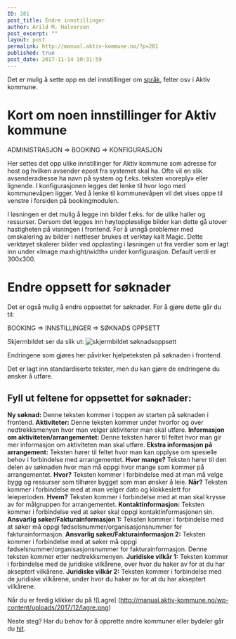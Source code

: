 ```yaml
---
ID: 281
post_title: Endre innstillinger
author: Arild M. Halvorsen
post_excerpt: ""
layout: post
permalink: http://manual.aktiv-kommune.no/?p=281
published: true
post_date: 2017-11-14 10:31:59
---
```

Det er mulig å sette opp en del innstillinger om [språk](https://manual.aktiv-kommune.no/?p=340), felter osv i Aktiv kommune.

# Kort om noen innstillinger for Aktiv kommune

ADMINISTRASJON =&gt; BOOKING =&gt; KONFIGURASJON

Her settes det opp ulike innstillinger for Aktiv kommune som adresse for host og hvilken avsender epost fra systemet skal ha. Ofte vil en slik avsenderadresse ha navn på system og f.eks. teksten «noreply»
eller lignende. I konfigurasjonen legges det lenke til hvor logo med kommunevåpen ligger. Ved å lenke til kommunevåpen vil det vises oppe til venstre i forsiden på bookingmodulen.

I løsningen er det mulig å legge inn bilder f.eks. for de ulike haller og ressurser. Dersom det legges inn høytoppløselige bilder kan dette gå utover hastigheten på visningen i frontend. For å unngå
problemer med omskalering av bilder i nettleser brukes et verktøy kalt Magic. Dette verktøyet skalerer bilder ved opplasting i løsningen ut fra verdier som er lagt inn under «Image maxhight/width» under konfigurasjon. Default verdi er 300x300.

# Endre oppsett for søknader

Det er også mulig å endre oppsettet for søknader. For å gjøre dette går du til:

BOOKING =&gt; INNSTILLINGER =&gt; SØKNADS OPPSETT

Skjermbildet ser da slik ut:
![skjermbildet søknadsoppsett](http://manual.aktiv-kommune.no/wp-content/uploads/2018/02/soknadsoppsett.png)

Endringene som gjøres her påvirker hjelpeteksten på søknaden i frontend.

Det er lagt inn standardiserte tekster, men du kan gjøre de endringene du ønsker å utføre.

## Fyll ut feltene for oppsettet for søknader:
**Ny søknad:** Denne teksten kommer i toppen av starten på søknaden i frontend.
**Aktiviteter:** Denne teksten kommer under hvorfor og over nedtrekksmenyen hvor man velger aktiviterer man skal utføre.
**Informasjon om aktiviteten/arrangementet:** Denne teksten hører til feltet hvor man gir mer informasjon om aktiviteten man skal utføre.
**Ekstra informasjon på arrangement:** Teksten hører til feltet hvor man kan opplyse om spesielle behov i forbindelse med arrangementet.
**Hvor mange?** Teksten hører til den delen av søknaden hvor man må oppgi hvor mange som kommer på arrangementet.
**Hvor?** Teksten kommer i forbindelse med at man må velge bygg og ressurser som tilhører bygget som man ønsker å leie.
**Når?** Teksten kommer i forbindelse med at man velger dato og klokkeslett for leieperioden.
**Hvem?** Teksten kommer i forbindelse med at man skal krysse av for målgruppen for arrangementet.
**Kontaktinformasjon:** Teksten kommer i forbindelse ved at søker skal oppgi kontaktinformasjonen sin.
**Ansvarlig søker/Fakturainformasjon 1:** Teksten kommer i forbindelse med at søker må oppgi fødselsnummer/organisasjonsnummer for fakturainformasjon.
**Ansvarlig søker/Fakturainformasjon 2:** Teksten kommer i forbindelse med at søker må oppgi fødselsnummer/organisasjonsnummer for fakturainformasjon. Denne teksten kommer etter nedtrekksmenyen.
**Juridiske vilkår 1:** Teksten kommer i forbindelse med de juridiske vilkårene, over hvor du haker av for at du har akseptert vilkårene.
**Juridiske vilkår 2:** Teksten kommer i forbindelse med de juridiske vilkårene, under hvor du haker av for at du har akseptert vilkårene.

Når du er ferdig klikker du på
![Lagre] (http://manual.aktiv-kommune.no/wp-content/uploads/2017/12/lagre.png)

Neste steg? Har du behov for å opprette andre kommuner eller bydeler går du [hit](https://manual.aktiv-kommune.no/?p=291).